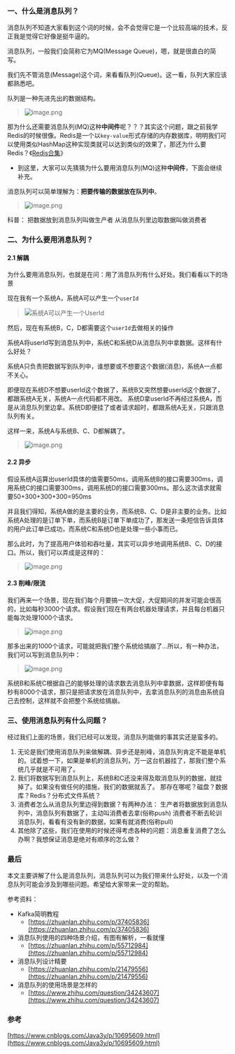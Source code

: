 ### 一、什么是消息队列？
消息队列不知道大家看到这个词的时候，会不会觉得它是一个比较高端的技术，反正我是觉得它好像是挺牛逼的。

消息队列，一般我们会简称它为MQ(Message Queue)，嗯，就是很直白的简写。

我们先不管消息(Message)这个词，来看看队列(Queue)。这一看，队列大家应该都熟悉吧。

队列是一种先进先出的数据结构。

> ![image.png](https://hexo-blog.pek3b.qingstor.com/upload_images/71414-e274c849d52ba89a.png?imageMogr2/auto-orient/strip%7CimageView2/2/w/1240)

那为什么还需要消息队列(MQ)这种**中间件**呢？？？其实这个问题，跟之前我学Redis的时候很像。Redis是一个以`key-value`形式存储的内存数据库，明明我们可以使用类似HashMap这种实现类就可以达到类似的效果了，那还为什么要Redis？《[Redis合集](https://mp.weixin.qq.com/s?__biz=MzI4Njg5MDA5NA==&mid=2247484609&idx=1&sn=4c053236699fde3c2db1241ab497487b&chksm=ebd745c0dca0ccd682e91938fc30fa947df1385b06d6ae9bb52514967b0736c66684db2f1ac9&token=177635168&lang=zh_CN#rd)》

*   到这里，大家可以先猜猜为什么要用消息队列(MQ)这种**中间件**，下面会继续补充。

消息队列可以简单理解为：**把要传输的数据放在队列中**。
> ![image.png](https://hexo-blog.pek3b.qingstor.com/upload_images/71414-4610ac66994c06b3.png?imageMogr2/auto-orient/strip%7CimageView2/2/w/1240)

科普：
把数据放到消息队列叫做生产者
从消息队列里边取数据叫做消费者

###  二、为什么要用消息队列？

#### 2.1 解耦
为什么要用消息队列，也就是在问：用了消息队列有什么好处。我们看看以下的场景

现在我有一个系统A，系统A可以产生一个`userId`

> ![系统A可以产生一个UserId](https://hexo-blog.pek3b.qingstor.com/upload_images/71414-760928bcfdaa3bc3?imageMogr2/auto-orient/strip%7CimageView2/2/w/1240)

然后，现在有系统B，C，D都需要这个`userId`去做相关的操作

系统A将userId写到消息队列中，系统C和系统D从消息队列中拿数据。这样有什么好处？

系统A只负责把数据写到队列中，谁想要或不想要这个数据(消息)，系统A一点都不关心。

即便现在系统D不想要userId这个数据了，系统B又突然想要userId这个数据了，都跟系统A无关，系统A一点代码都不用改。
系统D拿userId不再经过系统A，而是从消息队列里边拿。系统D即便挂了或者请求超时，都跟系统A无关，只跟消息队列有关。

这样一来，系统A与系统B、C、D都解耦了。
> ![image.png](https://hexo-blog.pek3b.qingstor.com/upload_images/71414-c9ba91680f7f6cbb.png?imageMogr2/auto-orient/strip%7CimageView2/2/w/1240)
#### 2.2 异步
假设系统A运算出userId具体的值需要50ms，调用系统B的接口需要300ms，调用系统C的接口需要300ms，调用系统D的接口需要300ms。那么这次请求就需要50+300+300+300=950ms

并且我们得知，系统A做的是主要的业务，而系统B、C、D是非主要的业务。比如系统A处理的是订单下单，而系统B是订单下单成功了，那发送一条短信告诉具体的用户此订单已成功，而系统C和系统D也是处理一些小事而已。

那么此时，为了提高用户体验和吞吐量，其实可以异步地调用系统B、C、D的接口。所以，我们可以弄成是这样的：
> ![image.png](https://hexo-blog.pek3b.qingstor.com/upload_images/71414-1f6431fe25c1f5ff.png?imageMogr2/auto-orient/strip%7CimageView2/2/w/1240)

#### 2.3 削峰/限流
我们再来一个场景，现在我们每个月要搞一次大促，大促期间的并发可能会很高的，比如每秒3000个请求。假设我们现在有两台机器处理请求，并且每台机器只能每次处理1000个请求。

> ![image.png](https://hexo-blog.pek3b.qingstor.com/upload_images/71414-79055c7fec7b2585.png?imageMogr2/auto-orient/strip%7CimageView2/2/w/1240)

那多出来的1000个请求，可能就把我们整个系统给搞崩了...所以，有一种办法，我们可以写到消息队列中：

> ![image.png](https://hexo-blog.pek3b.qingstor.com/upload_images/71414-5452c4af6ce783f4.png?imageMogr2/auto-orient/strip%7CimageView2/2/w/1240)

系统B和系统C根据自己的能够处理的请求数去消息队列中拿数据，这样即便有每秒有8000个请求，那只是把请求放在消息队列中，去拿消息队列的消息由系统自己去控制，这样就不会把整个系统给搞崩。

### 三、使用消息队列有什么问题？
经过我们上面的场景，我们已经可以发现，消息队列能做的事其实还是蛮多的。
1. 无论是我们使用消息队列来做解耦、异步还是削峰，消息队列肯定不能是单机的。试着想一下，如果是单机的消息队列，万一这台机器挂了，那我们整个系统几乎就是不可用了。
2. 我们将数据写到消息队列上，系统B和C还没来得及取消息队列的数据，就挂掉了。如果没有做任何的措施，我们的数据就丢了。
那存在哪呢？磁盘？数据库？Redis？分布式文件系统？
3. 消费者怎么从消息队列里边得到数据？有两种办法：
生产者将数据放到消息队列中，消息队列有数据了，主动叫消费者去拿(俗称push)
消费者不断去轮训消息队列，看看有没有新的数据，如果有就消费(俗称pull)
4. 其他除了这些，我们在使用的时候还得考虑各种的问题：消息重复消费了怎么办啊？我想保证消息是绝对有顺序的怎么做？

### 最后

本文主要讲解了什么是消息队列，消息队列可以为我们带来什么好处，以及一个消息队列可能会涉及到哪些问题。希望给大家带来一定的帮助。

参考资料：

*   Kafka简明教程
    *   [https://zhuanlan.zhihu.com/p/37405836](https://zhuanlan.zhihu.com/p/37405836)
*   消息队列使用的四种场景介绍，有图有解析，一看就懂
    *   [https://zhuanlan.zhihu.com/p/55712984](https://zhuanlan.zhihu.com/p/55712984)
*   消息队列设计精要
    *   [https://zhuanlan.zhihu.com/p/21479556](https://zhuanlan.zhihu.com/p/21479556)
*   消息队列的使用场景是怎样的
    *   [https://www.zhihu.com/question/34243607](https://www.zhihu.com/question/34243607)

### 参考
[https://www.cnblogs.com/Java3y/p/10695609.html](https://www.cnblogs.com/Java3y/p/10695609.html)
